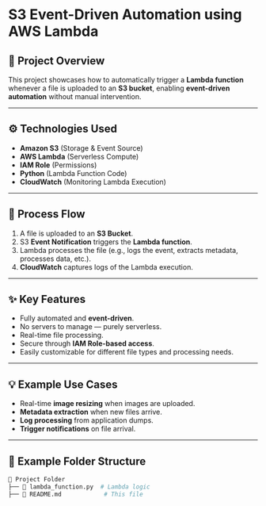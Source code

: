 # S3 Event-Driven Automation using AWS Lambda

## 📌 Project Overview
This project showcases how to automatically trigger a **Lambda function** whenever a file is uploaded to an **S3 bucket**, enabling **event-driven automation** without manual intervention.

---

## ⚙️ Technologies Used
- **Amazon S3** (Storage & Event Source)
- **AWS Lambda** (Serverless Compute)
- **IAM Role** (Permissions)
- **Python** (Lambda Function Code)
- **CloudWatch** (Monitoring Lambda Execution)

---

## 🚀 Process Flow
1. A file is uploaded to an **S3 Bucket**.
2. S3 **Event Notification** triggers the **Lambda function**.
3. Lambda processes the file (e.g., logs the event, extracts metadata, processes data, etc.).
4. **CloudWatch** captures logs of the Lambda execution.

---

## ✨ Key Features
- Fully automated and **event-driven**.
- No servers to manage — purely serverless.
- Real-time file processing.
- Secure through **IAM Role-based access**.
- Easily customizable for different file types and processing needs.

---

## 💡 Example Use Cases
- Real-time **image resizing** when images are uploaded.
- **Metadata extraction** when new files arrive.
- **Log processing** from application dumps.
- **Trigger notifications** on file arrival.

---

## 📂 Example Folder Structure
```bash
📁 Project Folder
├── 📄 lambda_function.py  # Lambda logic
├── 📄 README.md            # This file
